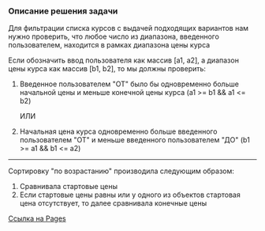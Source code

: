 ### Описание решения задачи
Для фильтрации списка курсов с выдачей подходящих вариантов нам нужно проверить, что любое число из диапазона, введенного пользователем, находится в рамках диапазона цены курса

Если обозначить ввод пользователя как массив [a1, a2], 
а диапазон цены курса как массив [b1, b2],
то мы должны проверить: 

1) Введенное пользователем "ОТ" было бы одновременно больше начальной цены и меньше конечной цены курса (a1 >= b1 && a1 <= b2)

	ИЛИ 

2) Начальная цена курса одновременно больше введенного пользователем "ОТ" и меньше введенного пользователем "ДО" (b1 >= a1 && b1 <= a2)

<hr>

Сортировку "по возрастанию" производила следующим образом:
1) Сравнивала стартовые цены
2) Если стартовые цены равны или у одного из объектов стартовая цена отсутствует, то далее сравнивала конечные цены

[Ссылка на Pages](https://smirnova-daria.github.io/test-filter-sort/)

